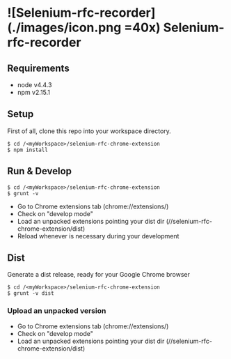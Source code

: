 # ![Selenium-rfc-recorder](./images/icon.png =40x) Selenium-rfc-recorder

## Requirements
 - node v4.4.3
 - npm v2.15.1

## Setup
First of all, clone this repo into your workspace directory. 

    $ cd /<myWorkspace>/selenium-rfc-chrome-extension
	$ npm install

## Run & Develop

	$ cd /<myWorkspace>/selenium-rfc-chrome-extension
	$ grunt -v

 - Go to Chrome extensions tab (chrome://extensions/)
 - Check on "develop mode"
 - Load an unpacked extensions pointing your dist dir (/<myWorkspace>/selenium-rfc-chrome-extension/dist)
 - Reload whenever is necessary during your development

 ## Dist

 Generate a dist release, ready for your Google Chrome browser

 	$ cd /<myWorkspace>/selenium-rfc-chrome-extension
	$ grunt -v dist

### Upload an unpacked version

 - Go to Chrome extensions tab (chrome://extensions/)
 - Check on "develop mode"
 - Load an unpacked extensions pointing your dist dir (/<myWorkspace>/selenium-rfc-chrome-extension/dist)
